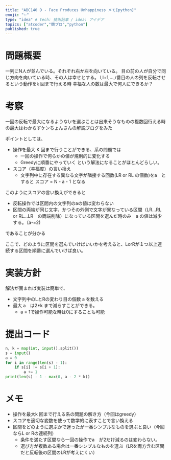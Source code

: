 ```yaml
---
title: "ABC140 D - Face Produces Unhappiness メモ[python]"
emoji: "✨"
type: "idea" # tech: 技術記事 / idea: アイデア
topics: ["atcoder","競プロ","python"]
published: true
---
```


# 問題概要
一列にN人が並んでいる。それぞれ右か左を向いている。
目の前の人が自分で同じ方向を向いている時、その人は幸せとする。
l,l+1,...,r番目の人の列を反転させるという動作をk 回まで行える時
幸福な人の数は最大で何人にできるか？

# 考察
一回の反転で最大になるようなl,rを選ぶことは出来そうなものの複数回行える時の最大はわからずケンちょんさんの解説ブログをみた

ポイントとしては、
- 操作を最大 K 回まで行うことができる、系の問題では
  - 一回の操作で何らかの値が規則的に変化する
  - Greedyに順番にやっていく
  という解法になることがほとんどらしい。
- スコア（幸福度）の言い換え
  - 文字列中に存在する異なる文字が隣接する回数(LR or RL の個数)をa　とすると スコア = N - a - 1 となる

このようにスコアの言い換えができると
- 反転操作では区間内の文字列のaの値は変わらない
- 区間の両端が同じ文字、かつその外側で文字が異なっている区間（LR...RL or RL...LR　の両端削除）になっている区間を選んだ時のみ　a の値は減少する。（a-=2)

であることが分かる

ここで、どのように区間を選んでいけばいいかを考えると、LorRが１つ以上連続する区間を順番に選んでいけば良い。


# 実装方針
解法が固まれば実装は簡単で、
- 文字列中のLとRの変わり目の個数 a を数える
- 最大 a　は2*k まで減らすことができる。
  - a = 1で操作可能な時は0にすることも可能

# 提出コード
```python
n, k = map(int, input().split())
s = input()
a = 0
for i in range(len(s) - 1):
    if s[i] != s[i + 1]:
        a += 1
print(len(s) - 1 - max(0, a - 2 * k))
```

# メモ
- 操作を最大k 回まで行える系の問題の解き方（今回はgreedy）
- スコアを適切な変数を使って数学的に表すことで言い換える
- 区間をどのように選ぶかで迷ったが一番シンプルなものを選ぶと良い（今回ならL or Rの連続列)
  - 条件を満たす区間なら一回の操作でa　が2だけ減るのは変わらない。
  - 選び方が複数ある場合は一番シンプルなものを選ぶ（LRを両方含む区間だと反転後の区間のLRが考えにくい）